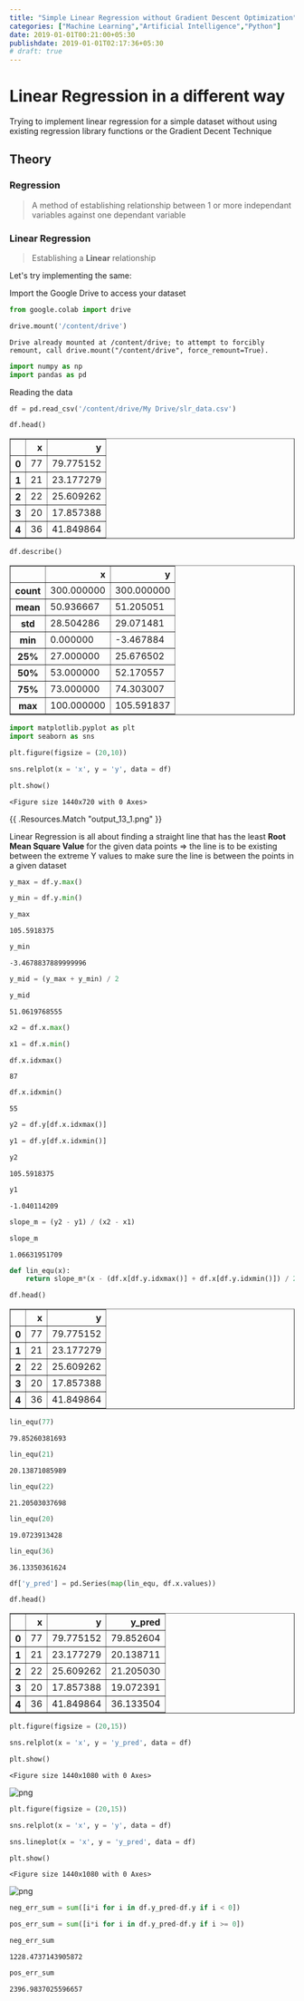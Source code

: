 ```yaml
---
title: "Simple Linear Regression without Gradient Descent Optimization"
categories: ["Machine Learning","Artificial Intelligence","Python"]
date: 2019-01-01T00:21:00+05:30
publishdate: 2019-01-01T02:17:36+05:30
# draft: true
---
```


# Linear Regression in a different way

Trying to implement linear regression for a simple dataset without using existing regression library functions or the Gradient Decent Technique

## Theory

### Regression

> A method of establishing relationship between 1 or more independant variables against one dependant variable

### Linear Regression

> Establishing a **Linear** relationship

Let's try implementing the same:

Import the Google Drive to access your dataset

```python
from google.colab import drive

drive.mount('/content/drive')
```

    Drive already mounted at /content/drive; to attempt to forcibly remount, call drive.mount("/content/drive", force_remount=True).

```python
import numpy as np
import pandas as pd
```

Reading the data


```python
df = pd.read_csv('/content/drive/My Drive/slr_data.csv')
```


```python
df.head()
```




<div>
<style scoped>
    .dataframe tbody tr th:only-of-type {
        vertical-align: middle;
    }

    .dataframe tbody tr th {
        vertical-align: top;
    }

    .dataframe thead th {
        text-align: right;
    }
</style>
<table border="1" class="dataframe">
  <thead>
    <tr style="text-align: right;">
      <th></th>
      <th>x</th>
      <th>y</th>
    </tr>
  </thead>
  <tbody>
    <tr>
      <th>0</th>
      <td>77</td>
      <td>79.775152</td>
    </tr>
    <tr>
      <th>1</th>
      <td>21</td>
      <td>23.177279</td>
    </tr>
    <tr>
      <th>2</th>
      <td>22</td>
      <td>25.609262</td>
    </tr>
    <tr>
      <th>3</th>
      <td>20</td>
      <td>17.857388</td>
    </tr>
    <tr>
      <th>4</th>
      <td>36</td>
      <td>41.849864</td>
    </tr>
  </tbody>
</table>
</div>




```python
df.describe()
```




<div>
<style scoped>
    .dataframe tbody tr th:only-of-type {
        vertical-align: middle;
    }

    .dataframe tbody tr th {
        vertical-align: top;
    }

    .dataframe thead th {
        text-align: right;
    }
</style>
<table border="1" class="dataframe">
  <thead>
    <tr style="text-align: right;">
      <th></th>
      <th>x</th>
      <th>y</th>
    </tr>
  </thead>
  <tbody>
    <tr>
      <th>count</th>
      <td>300.000000</td>
      <td>300.000000</td>
    </tr>
    <tr>
      <th>mean</th>
      <td>50.936667</td>
      <td>51.205051</td>
    </tr>
    <tr>
      <th>std</th>
      <td>28.504286</td>
      <td>29.071481</td>
    </tr>
    <tr>
      <th>min</th>
      <td>0.000000</td>
      <td>-3.467884</td>
    </tr>
    <tr>
      <th>25%</th>
      <td>27.000000</td>
      <td>25.676502</td>
    </tr>
    <tr>
      <th>50%</th>
      <td>53.000000</td>
      <td>52.170557</td>
    </tr>
    <tr>
      <th>75%</th>
      <td>73.000000</td>
      <td>74.303007</td>
    </tr>
    <tr>
      <th>max</th>
      <td>100.000000</td>
      <td>105.591837</td>
    </tr>
  </tbody>
</table>
</div>




```python
import matplotlib.pyplot as plt
import seaborn as sns
```


```python
plt.figure(figsize = (20,10))

sns.relplot(x = 'x', y = 'y', data = df)

plt.show()
```


    <Figure size 1440x720 with 0 Axes>


{{ .Resources.Match "output_13_1.png" }}
<!-- ![png]({{ .Site.BaseURL }}img/{{ .Site.Params.output_13_1 }}) -->


Linear Regression is all about finding a straight line that has the least **Root Mean Square Value** for the given data points => the line is to be existing between the extreme Y values to make sure the line is  between the points in a given dataset


```python
y_max = df.y.max()
```


```python
y_min = df.y.min()
```


```python
y_max
```




    105.5918375




```python
y_min
```




    -3.4678837889999996




```python
y_mid = (y_max + y_min) / 2
```


```python
y_mid
```




    51.0619768555




```python
x2 = df.x.max()
```


```python
x1 = df.x.min()
```


```python
df.x.idxmax()
```




    87




```python
df.x.idxmin()
```




    55




```python
y2 = df.y[df.x.idxmax()]
```


```python
y1 = df.y[df.x.idxmin()]
```


```python
y2
```




    105.5918375




```python
y1
```




    -1.040114209




```python
slope_m = (y2 - y1) / (x2 - x1)
```


```python
slope_m
```




    1.06631951709




```python
def lin_equ(x):
    return slope_m*(x - (df.x[df.y.idxmax()] + df.x[df.y.idxmin()]) / 2) + (df.y[df.y.idxmax()] + df.y[df.y.idxmin()]) / 2
```


```python
df.head()
```




<div>
<style scoped>
    .dataframe tbody tr th:only-of-type {
        vertical-align: middle;
    }

    .dataframe tbody tr th {
        vertical-align: top;
    }

    .dataframe thead th {
        text-align: right;
    }
</style>
<table border="1" class="dataframe">
  <thead>
    <tr style="text-align: right;">
      <th></th>
      <th>x</th>
      <th>y</th>
    </tr>
  </thead>
  <tbody>
    <tr>
      <th>0</th>
      <td>77</td>
      <td>79.775152</td>
    </tr>
    <tr>
      <th>1</th>
      <td>21</td>
      <td>23.177279</td>
    </tr>
    <tr>
      <th>2</th>
      <td>22</td>
      <td>25.609262</td>
    </tr>
    <tr>
      <th>3</th>
      <td>20</td>
      <td>17.857388</td>
    </tr>
    <tr>
      <th>4</th>
      <td>36</td>
      <td>41.849864</td>
    </tr>
  </tbody>
</table>
</div>




```python
lin_equ(77)
```




    79.85260381693




```python
lin_equ(21)
```




    20.13871085989




```python
lin_equ(22)
```




    21.20503037698




```python
lin_equ(20)
```




    19.0723913428




```python
lin_equ(36)
```




    36.13350361624




```python
df['y_pred'] = pd.Series(map(lin_equ, df.x.values))
```


```python
df.head()
```




<div>
<style scoped>
    .dataframe tbody tr th:only-of-type {
        vertical-align: middle;
    }

    .dataframe tbody tr th {
        vertical-align: top;
    }

    .dataframe thead th {
        text-align: right;
    }
</style>
<table border="1" class="dataframe">
  <thead>
    <tr style="text-align: right;">
      <th></th>
      <th>x</th>
      <th>y</th>
      <th>y_pred</th>
    </tr>
  </thead>
  <tbody>
    <tr>
      <th>0</th>
      <td>77</td>
      <td>79.775152</td>
      <td>79.852604</td>
    </tr>
    <tr>
      <th>1</th>
      <td>21</td>
      <td>23.177279</td>
      <td>20.138711</td>
    </tr>
    <tr>
      <th>2</th>
      <td>22</td>
      <td>25.609262</td>
      <td>21.205030</td>
    </tr>
    <tr>
      <th>3</th>
      <td>20</td>
      <td>17.857388</td>
      <td>19.072391</td>
    </tr>
    <tr>
      <th>4</th>
      <td>36</td>
      <td>41.849864</td>
      <td>36.133504</td>
    </tr>
  </tbody>
</table>
</div>




```python
plt.figure(figsize = (20,15))

sns.relplot(x = 'x', y = 'y_pred', data = df)

plt.show()
```


    <Figure size 1440x1080 with 0 Axes>



![png](output_40_1.png)



```python
plt.figure(figsize = (20,15))

sns.relplot(x = 'x', y = 'y', data = df)

sns.lineplot(x = 'x', y = 'y_pred', data = df)

plt.show()
```


    <Figure size 1440x1080 with 0 Axes>



![png](output_41_1.png)



```python
neg_err_sum = sum([i*i for i in df.y_pred-df.y if i < 0])
```


```python
pos_err_sum = sum([i*i for i in df.y_pred-df.y if i >= 0])
```


```python
neg_err_sum
```




    1228.4737143905872




```python
pos_err_sum
```




    2396.9837025596657




```python

```
